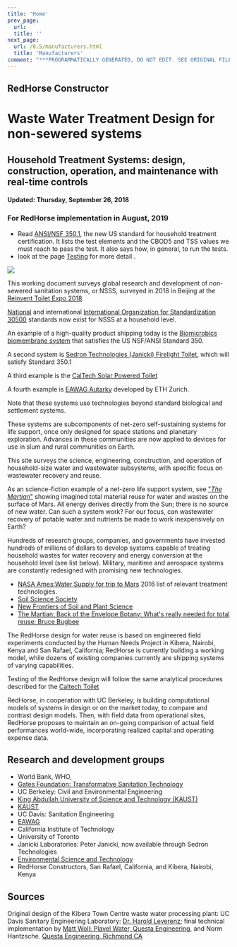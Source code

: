 ```yaml
---
title: 'Home'
prev_page:
  url: 
  title: ''
next_page:
  url: /0.5/manufacturers.html
  title: 'Manufacturers'
comment: "***PROGRAMMATICALLY GENERATED, DO NOT EDIT. SEE ORIGINAL FILES IN /content***"
---
```

## RedHorse Constructor
# Waste Water Treatment Design for non-sewered systems
## Household Treatment Systems: design, construction, operation, and maintenance with real-time controls

#### Updated: Thursday, September 26, 2018

### For RedHorse implementation in August, 2019
- Read [ANSI/NSF 350.1](https://aspe.org/sites/default/files/webfm/pdfs/NSF.pdf), the new US standard for household treatment certification.  It lists the test elements and the CBOD5 and TSS values we must reach to pass the test.  It also says how, in general, to run the tests.
- look at the page [Testing](./testing.html) for more detail .

<img src="https://circleci.com/gh/jupyter/jupyter-book.svg?style=svg" class="left">

This working document surveys global research and development of non-sewered sanitation systems, or NSSS, surveyed in 2018 in Beijing at the [Reinvent Toilet Expo 2018](https://www.iso.org/news/ref2346.html).

[National](https://aspe.org/sites/default/files/webfm/pdfs/NSF.pdf) and international [International Organization for Standardization 30500](https://www.iso.org/standard/72523.html) standards now exist for NSSS at a household level.

An example of a high-quality product shipping today is the [Biomicrobics biomembrane system](http://biomicrobics.com/products/biobarrier-membrane-bioreactor-mbr/) that satisfies the US NSF/ANSI Standard 350.

A second system is [Sedron Technologies (Janicki) Firelight Toilet](https://www.sedron.com/firelight-toilet/), which will satisfy Standard 350.1

A third example is the [CalTech Solar Powered Toilet](https://www.youtube.com/watch?gl=US&hl=en&client=mv-google&v=eVQaMsvBLb8&nomobile=1)

A fourth example is [EAWAG Autarky](https://www.eawag.ch/en/research/humanwelfare/wastewater/projekte/autarky/) developed by ETH Zurich.

Note that these systems use technologies beyond standard biological and settlement systems.

These systems are subcomponents of net-zero self-sustaining systems for life support, once only designed for space stations and planetary exploration.  Advances in these communities are now applied to devices for use in slum and rural communities on Earth.

This site surveys the science, engineering, construction, and operation of household-size water and wastewater subsystems, with specific focus on wastewater recovery and reuse.

As an science-fiction example of a net-zero life support system, see ["_The Martian_"](https://www.youtube.com/watch?v=ej3ioOneTy8) showing imagined total material reuse for water and wastes on the surface of Mars. All energy derives directly from the Sun; there is no source of new water. Can such a system work?  For our focus, can wastewater recovery of potable water and nutrients be made to work inexpensively on Earth?

Hundreds of research groups, companies, and governments have invested hundreds of millions of dollars to develop systems capable of treating household wastes for water recovery and energy conversion at the household level (see list below). Military, maritime and aerospace systems are constantly redesigned with promising new technologies.

- [NASA Ames:Water Supply for trip to Mars](https://ntrs.nasa.gov/archive/nasa/casi.ntrs.nasa.gov/20160014539.pdf) 2016 list of relevant treatment technologies.
- [Soil Science Society](https://www.soils.org/newsroom/releases/2015/1005/707/)
- [New Frontiers of Soil and Plant Science](https://scisoc.confex.com/scisoc/2016am/webprogram/Session16099.html)
- [The Martian: Back of the Envelope Botany: What's really needed for total reuse: Bruce Bugbee](https://scisoc.confex.com/scisoc/2016am/videogateway.cgi/id/27876?recordingid=27876)



The RedHorse design for water reuse is based on engineered field experiments conducted by the Human Needs Project in Kibera, Nairobi, Kenya and San Rafael, California; RedHorse is currently building a working model, while dozens of existing companies currently are shipping systems of varying capabilities.

Testing of the RedHorse design will follow the same analytical procedures described for the [Caltech Toilet](https://pubs.rsc.org/en/content/articlehtml/2018/ew/c8ew00209f)

RedHorse, in cooperation with UC Berkeley, is building computational models of systems in design or on the market today, to compare and contrast design models. Then, with field data from operational sites, RedHorse proposes to maintain an on-going comparison of actual field performances world-wide, incorporating realized capital and operating expense data.




## Research and development groups
- World Bank, WHO,
- [Gates Foundation: Transformative Sanitation Technology ](https://techdirectory.stepsforsanitation.org/)
- UC Berkeley: Civil and Environmental Engineering
- [King Abdullah University of Science and Technology (KAUST)](https://sites.google.com/site/pyhonglab/)
- [KAUST](https://wdrc.kaust.edu.sa/Pages/Research-1.aspx)
- UC Davis: Sanitation Engineering
- [EAWAG](http://www.bluediversiontoilet.com/)
- California Institute of Technology
- University of Toronto
- Janicki Laboratories: Peter Janicki, now available through Sedron Technologies
- [Environmental Science and Technology](https://pubs.acs.org/page/esthag/editors.html)
- RedHorse Constructors, San Rafael, California, and Kibera, Nairobi, Kenya



## Sources

Original design of the Kibera Town Centre waste water processing plant: UC Davis Sanitary Engineering Laboratory:
[Dr. Harold Leverenz](https://www.linkedin.com/in/harold-leverenz-a0ba635/);
final technical implementation by [Matt Woll: Plavel Water, Questa Engineering](https://www.linkedin.com/in/matt-woll-264a6828/), and Norm Hantzsche. [Questa Engineering, Richmond CA](https://www.questaec.com)
